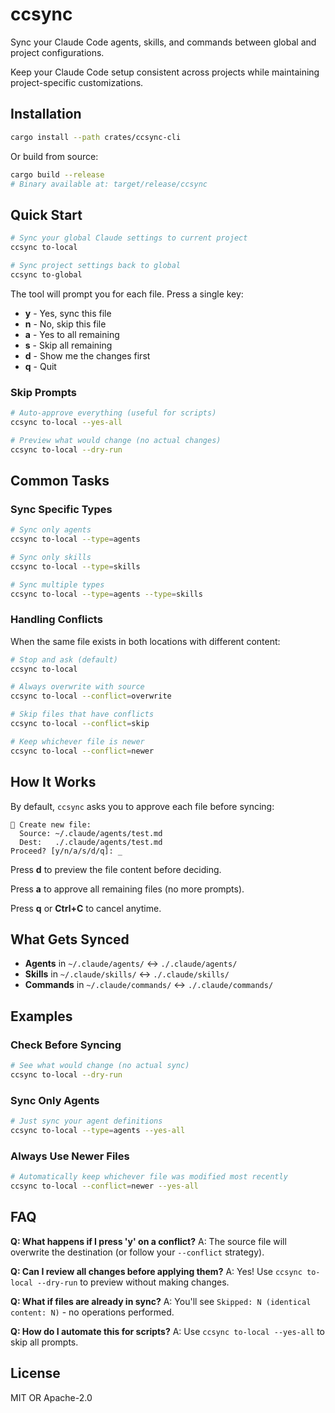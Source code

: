 # ccsync

Sync your Claude Code agents, skills, and commands between global and project configurations.

Keep your Claude Code setup consistent across projects while maintaining project-specific customizations.

## Installation

```bash
cargo install --path crates/ccsync-cli
```

Or build from source:

```bash
cargo build --release
# Binary available at: target/release/ccsync
```

## Quick Start

```bash
# Sync your global Claude settings to current project
ccsync to-local

# Sync project settings back to global
ccsync to-global
```

The tool will prompt you for each file. Press a single key:
- **y** - Yes, sync this file
- **n** - No, skip this file
- **a** - Yes to all remaining
- **s** - Skip all remaining
- **d** - Show me the changes first
- **q** - Quit

### Skip Prompts

```bash
# Auto-approve everything (useful for scripts)
ccsync to-local --yes-all

# Preview what would change (no actual changes)
ccsync to-local --dry-run
```

## Common Tasks

### Sync Specific Types

```bash
# Sync only agents
ccsync to-local --type=agents

# Sync only skills
ccsync to-local --type=skills

# Sync multiple types
ccsync to-local --type=agents --type=skills
```

### Handling Conflicts

When the same file exists in both locations with different content:

```bash
# Stop and ask (default)
ccsync to-local

# Always overwrite with source
ccsync to-local --conflict=overwrite

# Skip files that have conflicts
ccsync to-local --conflict=skip

# Keep whichever file is newer
ccsync to-local --conflict=newer
```

## How It Works

By default, `ccsync` asks you to approve each file before syncing:

```
📄 Create new file:
  Source: ~/.claude/agents/test.md
  Dest:   ./.claude/agents/test.md
Proceed? [y/n/a/s/d/q]: _
```

Press **d** to preview the file content before deciding.

Press **a** to approve all remaining files (no more prompts).

Press **q** or **Ctrl+C** to cancel anytime.

## What Gets Synced

- **Agents** in `~/.claude/agents/` ↔ `./.claude/agents/`
- **Skills** in `~/.claude/skills/` ↔ `./.claude/skills/`
- **Commands** in `~/.claude/commands/` ↔ `./.claude/commands/`

## Examples

### Check Before Syncing

```bash
# See what would change (no actual sync)
ccsync to-local --dry-run
```

### Sync Only Agents

```bash
# Just sync your agent definitions
ccsync to-local --type=agents --yes-all
```

### Always Use Newer Files

```bash
# Automatically keep whichever file was modified most recently
ccsync to-local --conflict=newer --yes-all
```

## FAQ

**Q: What happens if I press 'y' on a conflict?**
A: The source file will overwrite the destination (or follow your `--conflict` strategy).

**Q: Can I review all changes before applying them?**
A: Yes! Use `ccsync to-local --dry-run` to preview without making changes.

**Q: What if files are already in sync?**
A: You'll see `Skipped: N (identical content: N)` - no operations performed.

**Q: How do I automate this for scripts?**
A: Use `ccsync to-local --yes-all` to skip all prompts.


## License

MIT OR Apache-2.0
